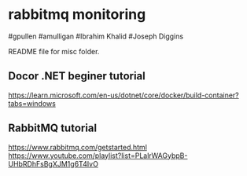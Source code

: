 # rabbitmq monitoring

#gpullen
#amulligan
#Ibrahim Khalid
#Joseph Diggins


README file for misc folder.

## Docor .NET beginer tutorial

https://learn.microsoft.com/en-us/dotnet/core/docker/build-container?tabs=windows


## RabbitMQ tutorial

https://www.rabbitmq.com/getstarted.html
https://www.youtube.com/playlist?list=PLalrWAGybpB-UHbRDhFsBgXJM1g6T4IvO